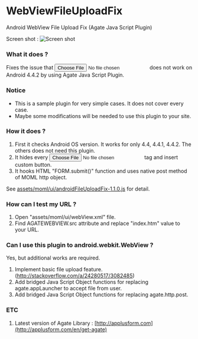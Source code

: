 # WebViewFileUploadFix
Android WebView File Upload Fix (Agate Java Script Plugin)

Screen shot :
![Screen shot](https://applusform.github.io/WebViewFileUploadFix/screenshot1.png)

### What it does ?
Fixes the issue that <input type="file"> does not work on Android 4.4.2 by using Agate Java Script Plugin.

### Notice
- This is a sample plugin for very simple cases. It does not cover every case.
- Maybe some modifications will be needed to use this plugin to your site.

### How it does ?
1. First it checks Android OS version. It works for only 4.4, 4.4.1, 4.4.2. The others does not need this plugin.
2. It hides every <input type="file"> tag and insert custom button.
3. It hooks HTML "FORM.submit()" function and uses native post method of MOML http object.

See [assets/moml/ui/androidFileUploadFix-1.1.0.js](https://github.com/applusform/WebViewFileUploadFix/blob/gh-pages/assets/moml/ui/androidFileUploadFix-1.1.0.js) for detail.

### How can I test my URL ?
1. Open "assets/moml/ui/webView.xml" file.
2. Find AGATEWEBVIEW.src attribute and replace "index.htm" value to your URL.

### Can I use this plugin to android.webkit.WebView ?
Yes, but additional works are required.

1. Implement basic file upload feature. (http://stackoverflow.com/a/24280517/3082485)
2. Add bridged Java Script Object functions for replacing agate.appLauncher to accept file from user.
3. Add bridged Java Script Object functions for replacing agate.http.post.

### ETC
1. Latest version of Agate Library : [http://applusform.com](http://applusform.com/en/get-agate)
